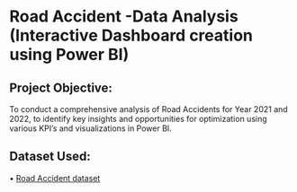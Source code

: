 # Road Accident -Data Analysis (Interactive Dashboard creation using Power BI)

## Project Objective:
To conduct a comprehensive analysis of Road Accidents for Year 2021 and 2022, to identify key insights and opportunities for optimization using various KPI’s and visualizations in Power BI.

## Dataset Used:
•	<a href=https://github.com/gunjan403/PowerBI-Road-Accident-Dashboard/blob/main/Road%20Accident%20Data.xlsx>Road Accident dataset</a>

